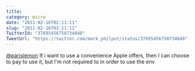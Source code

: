 ```yaml
---
title: 
category: micro
date: "2011-02-16T02:11:11"
slug: "2011-02-16T02:11:11"
TwitterId: "37695456758734848"
TweetUrl: "https://twitter.com/mark_philpot/status/37695456758734848"
---
```


[@parislemon](https://twitter.com/parislemon) If i want to use a convenience
Apple offers, then I can choose to pay to use it, but I'm not required to in
order to use the env
